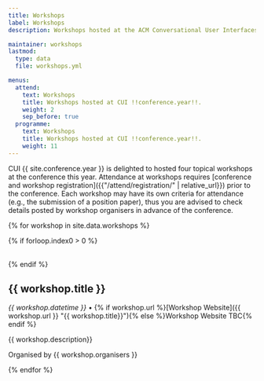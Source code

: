 ```yaml
---
title: Workshops
label: Workshops
description: Workshops hosted at the ACM Conversational User Interfaces (CUI) !!conference.year!! conference.

maintainer: workshops
lastmod:
  type: data
  file: workshops.yml

menus:
  attend:
    text: Workshops
    title: Workshops hosted at CUI !!conference.year!!.
    weight: 2
    sep_before: true
  programme:
    text: Workshops
    title: Workshops hosted at CUI !!conference.year!!.
    weight: 11
---
```


CUI {{ site.conference.year }} is delighted to hosted four topical workshops at the conference this year. Attendance at workshops requires [conference and workshop registration]({{"/attend/registration/" | relative_url}}) prior to the conference. Each workshop may have its own criteria for attendance (e.g., the submission of a position paper), thus you are advised to check details posted by workshop organisers in advance of the conference.

{% for workshop in site.data.workshops %}

{% if forloop.index0 > 0 %}

<br>
{% endif %}

## {{ workshop.title }}
<em>{{ workshop.datetime }}</em> &bull; {% if workshop.url %}[Workshop Website]({{ workshop.url }} "{{ workshop.title}}"){% else %}Workshop Website TBC{% endif %}

{{ workshop.description}}

Organised by {{ workshop.organisers }}

{% endfor %}
